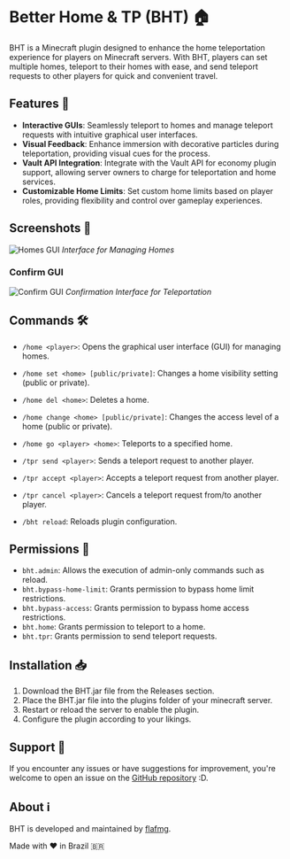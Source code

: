 # Better Home & TP (BHT) 🏠

BHT is a Minecraft plugin designed to enhance the home teleportation experience for players on Minecraft servers. With BHT, players can set multiple homes, teleport to their homes with ease, and send teleport requests to other players for quick and convenient travel.

## Features 🚀

- **Interactive GUIs**: Seamlessly teleport to homes and manage teleport requests with intuitive graphical user interfaces.
- **Visual Feedback**: Enhance immersion with decorative particles during teleportation, providing visual cues for the process.
- **Vault API Integration**: Integrate with the Vault API for economy plugin support, allowing server owners to charge for teleportation and home services.
- **Customizable Home Limits**: Set custom home limits based on player roles, providing flexibility and control over gameplay experiences.

## Screenshots 📸

![Homes GUI](https://github.com/flafmg/bht/assets/100975643/656840d7-6eed-4ca9-904f-50467036fee1)
*Interface for Managing Homes*

### Confirm GUI
![Confirm GUI](https://github.com/flafmg/bht/assets/100975643/0687fd2a-e045-4429-a323-01208dba9db7)
*Confirmation Interface for Teleportation*



## Commands 🛠️

- `/home <player>`: Opens the graphical user interface (GUI) for managing homes.
- `/home set <home> [public/private]`: Changes a home visibility setting (public or private).
- `/home del <home>`: Deletes a home.
- `/home change <home> [public/private]`: Changes the access level of a home (public or private).
- `/home go <player> <home>`: Teleports to a specified home.

- `/tpr send <player>`: Sends a teleport request to another player.
- `/tpr accept <player>`: Accepts a teleport request from another player.
- `/tpr cancel <player>`: Cancels a teleport request from/to another player.

- `/bht reload`: Reloads plugin configuration.

## Permissions 🔐

- `bht.admin`: Allows the execution of admin-only commands such as reload.
- `bht.bypass-home-limit`: Grants permission to bypass home limit restrictions.
- `bht.bypass-access`: Grants permission to bypass home access restrictions.
- `bht.home`: Grants permission to teleport to a home.
- `bht.tpr`: Grants permission to send teleport requests.

## Installation 📥

1. Download the BHT.jar file from the Releases section.
2. Place the BHT.jar file into the plugins folder of your minecraft server.
3. Restart or reload the server to enable the plugin.
4. Configure the plugin according to your likings.

## Support 🤝

If you encounter any issues or have suggestions for improvement, you're welcome to open an issue on the [GitHub repository](https://github.com/flafmg/BHT/issues) :D.

## About ℹ️

BHT is developed and maintained by [flafmg](https://github.com/flafmg).

Made with ❤️ in Brazil 🇧🇷

